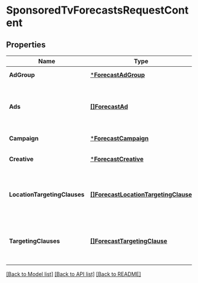 # SponsoredTvForecastsRequestContent

## Properties
Name | Type | Description | Notes
------------ | ------------- | ------------- | -------------
**AdGroup** | [***ForecastAdGroup**](ForecastAdGroup.md) |  | [default to null]
**Ads** | [**[]ForecastAd**](ForecastAd.md) | list of product Ads specified in ST forecast. | [default to null]
**Campaign** | [***ForecastCampaign**](ForecastCampaign.md) |  | [default to null]
**Creative** | [***ForecastCreative**](ForecastCreative.md) |  | [optional] [default to null]
**LocationTargetingClauses** | [**[]ForecastLocationTargetingClause**](ForecastLocationTargetingClause.md) | list of location targeting clauses specified in ST forecast | [optional] [default to null]
**TargetingClauses** | [**[]ForecastTargetingClause**](ForecastTargetingClause.md) | list of targeting clauses specified in ST forecast. | [default to null]

[[Back to Model list]](../README.md#documentation-for-models) [[Back to API list]](../README.md#documentation-for-api-endpoints) [[Back to README]](../README.md)

